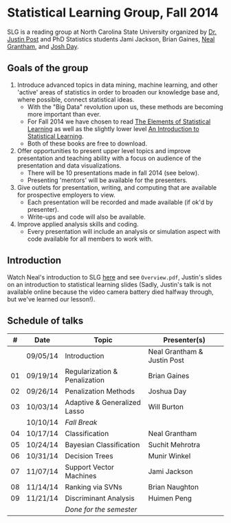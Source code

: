 Statistical Learning Group, Fall 2014
========

SLG is a reading group at North Carolina State University organized by [Dr. Justin Post](http://www4.stat.ncsu.edu/~post/) and PhD Statistics students Jami Jackson, Brian Gaines, [Neal Grantham](http://nsgrantham.github.io), and [Josh Day](http://joshday.github.io).

## Goals of the group

1. Introduce advanced topics in data mining, machine learning, and other 'active' areas of statistics in order to broaden our knowledge base and, where possible, connect statistical ideas.
	- With the "Big Data" revolution upon us, these methods are becoming more important than ever.
	- For Fall 2014 we have chosen to read [The Elements of Statistical Learning](http://statweb.stanford.edu/~tibs/ElemStatLearn/) as well as the slightly lower level [An Introduction to Statistical Learning](http://www-bcf.usc.edu/~gareth/ISL/).
	- Both of these books are free to download.
2. Offer opportunities to present upper level topics and improve presentation and teaching ability with a focus on audience of the presentation and data visualizations.
	- There will be 10 presentations made in fall 2014 (see below).
	- Presenting 'mentors' will be available for the presenters.
3. Give outlets for presentation, writing, and computing that are available for prospective employers to view.
	- Each presentation will be recorded and made available (if ok'd by presenter).
	- Write-ups and code will also be available.
4. Improve applied analysis skills and coding.
	- Every presentation will include an analysis or simulation aspect with code available for all members to work with.
	
## Introduction

Watch Neal's introduction to SLG [here](http://www4.stat.ncsu.edu/~post/reading/index) and see `Overview.pdf`, Justin's slides on an introduction to statistical learning slides (Sadly, Justin's talk is not available online because the video camera battery died halfway through, but we've learned our lesson!).

## Schedule of talks


|# |Date|Topic|Presenter(s)|
|--|----|-----|---------|
||09/05/14|Introduction|Neal Grantham & Justin Post|
|01|09/19/14|Regularization & Penalization|Brian Gaines|
|02|09/26/14|Penalization Methods|Joshua Day|
|03|10/03/14|Adaptive & Generalized Lasso|Will Burton|
||10/10/14|_Fall Break_
|04|10/17/14|Classification|Neal Grantham|
|05|10/24/14|Bayesian Classification|Suchit Mehrotra|
|06|10/31/14|Decision Trees|Munir Winkel|
|07|11/07/14|Support Vector Machines|Jami Jackson|
|08|11/14/14|Ranking via SVNs|Brian Naughton|
|09|11/21/14|Discriminant Analysis|Huimen Peng|
|||_Done for the semester_||

[^1]: 